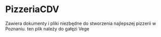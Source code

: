 # PizzeriaCDV
Zawiera dokumenty i pliki niezbędne do stworzenia najlepszej pizzerii w Poznaniu. ten plik należy do gałęzi Vege
